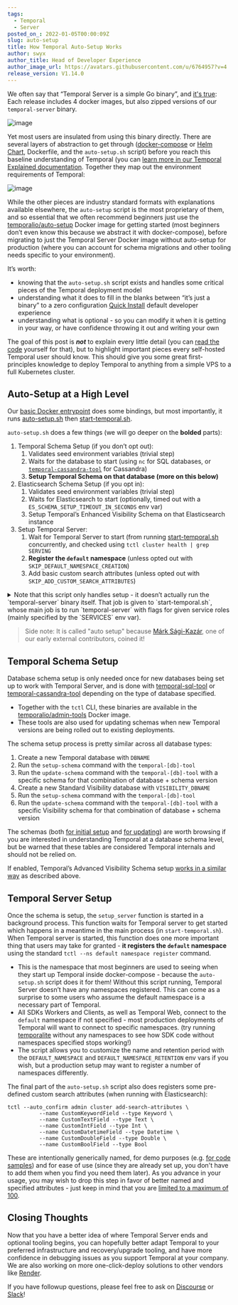 ```yaml
---
tags:
  - Temporal
  - Server
posted_on_: 2022-01-05T00:00:09Z
slug: auto-setup
title: How Temporal Auto-Setup Works
author: swyx
author_title: Head of Developer Experience
author_image_url: https://avatars.githubusercontent.com/u/6764957?v=4
release_version: V1.14.0
---
```


We often say that “Temporal Server is a simple Go binary”, and [it's true](https://github.com/temporalio/temporal/releases/): Each release includes 4 docker images, but also zipped versions of our `temporal-server` binary.

<!--truncate-->

![image](https://user-images.githubusercontent.com/6764957/148215905-ffb15e1a-75ba-4ddc-aa91-12d9e374f2d1.png)

Yet most users are insulated from using this binary directly. There are several layers of abstraction to get through ([docker-compose](https://github.com/temporalio/docker-compose) or [Helm Chart](https://github.com/temporalio/helm-charts), Dockerfile, and the `auto-setup.sh` script) before you reach this baseline understanding of Temporal (you can [learn more in our Temporal Explained documentation](/docs/temporal-explained/introduction). Together they map out the environment requirements of Temporal:

![image](https://user-images.githubusercontent.com/6764957/147678999-883be1b4-4d32-4c89-84a4-00e8b701cdef.png)

While the other pieces are industry standard formats with explanations available elsewhere, the `auto-setup` script is the most proprietary of them, and so essential that we often recommend beginners just use the [temporalio/auto-setup](https://hub.docker.com/r/temporalio/auto-setup) Docker image for getting started (most beginners don’t even know this because we abstract it with docker-compose), before migrating to just the Temporal Server Docker image without auto-setup for production (where you can account for schema migrations and other tooling needs specific to your environment).

It’s worth:

- knowing that the `auto-setup.sh` script exists and handles some critical pieces of the Temporal deployment model
- understanding what it does to fill in the blanks between “it’s just a binary” to a zero configuration [Quick Install](https://docs.temporal.io/docs/clusters/quick-install) default developer experience
- understanding what is optional - so you can modify it when it is getting in your way, or have confidence throwing it out and writing your own

The goal of this post is _**not**_ to explain every little detail (you can [read the code](https://github.com/temporalio/docker-builds/blob/main/docker/auto-setup.sh) yourself for that), but to highlight important pieces every self-hosted Temporal user should know.
This should give you some great first-principles knowledge to deploy Temporal to anything from a simple VPS to a full Kubernetes cluster.

## Auto-Setup at a High Level

Our [basic Docker entrypoint](https://github.com/temporalio/docker-builds/blob/main/docker/entrypoint.sh) does some bindings, but most importantly, it runs [auto-setup.sh](https://github.com/temporalio/docker-builds/blob/main/docker/auto-setup.sh) then [start-temporal.sh](https://github.com/temporalio/docker-builds/blob/main/docker/start-temporal.sh).

`auto-setup.sh` does a few things (we will go deeper on the **bolded** parts):

1. Temporal Schema Setup (if you don’t opt out):
   1. Validates seed environment variables (trivial step)
   2. Waits for the database to start (using `nc` for SQL databases, or [`temporal-cassandra-tool`](https://github.com/temporalio/temporal/blob/master/tools/cassandra/README.md) for Cassandra)
   3. **Setup Temporal Schema on that database (more on this below)**
2. Elasticsearch Schema Setup (if you opt in):
   1. Validates seed environment variables (trivial step)
   2. Waits for Elasticsearch to start (optionally, timed out with a `ES_SCHEMA_SETUP_TIMEOUT_IN_SECONDS` env var)
   3. Setup Temporal’s Enhanced Visibility Schema on that Elasticsearch instance
3. Setup Temporal Server:
   1. Wait for Temporal Server to start (from running [start-temporal.sh](http://start-temporal.sh) concurrently, and checked using `tctl cluster health | grep SERVING`
   2. **Register the `default` namespace** (unless opted out with `SKIP_DEFAULT_NAMESPACE_CREATION`)
   3. Add basic custom search attributes (unless opted out with `SKIP_ADD_CUSTOM_SEARCH_ATTRIBUTES`)

<details>
<summary>
Note that this script only handles setup - it doesn’t actually run the `temporal-server` binary itself. That job is given to `start-temporal.sh`, whose main job is to run `temporal-server` with flags for given service roles (mainly specified by the `SERVICES` env var).
</summary>

Note that when we say to run each of these services separately in production so they can be independently scaled, this is the exact step where production differs from local development. You can run the same binary in multiple separate processes with different roles for each, as in:

```tsx
# process 1
temporal-server start --service=history 

# process 2
temporal-server start --service=frontend

# process 3
temporal-server start --service=matching

# process 4
temporal-server start --service=worker
```

You may also use the Docker container with the appropriate flags:

```bash
docker run -e CASSANDRA_SEEDS=10.x.x.x                  -- csv of cassandra server ipaddrs
    -e KEYSPACE=<keyspace>                              -- Cassandra keyspace
    -e VISIBILITY_KEYSPACE=<visibility_keyspace>        -- Cassandra visibility keyspace
    -e SKIP_SCHEMA_SETUP=true                           -- do not setup cassandra schema during startup
    -e NUM_HISTORY_SHARDS=1024  \                       -- Number of history shards
    -e SERVICES=history,matching \                      -- Spinup only the provided services
    -e LOG_LEVEL=debug,info \                           -- Logging level
    -e DYNAMIC_CONFIG_FILE_PATH=config/foo.yaml         -- Dynamic config file to be watched
    temporalio/server:<tag>
```

</details>

> Side note: It is called "auto setup" because [Márk Sági-Kazár](https://www.linkedin.com/feed/update/urn:li:activity:6885550647865958400?commentUrn=urn%3Ali%3Acomment%3A%28activity%3A6885550647865958400%2C6891543183516667904%29), one of our early external contributors, coined it!

## Temporal Schema Setup

Database schema setup is only needed once for new databases being set up to work with Temporal Server, and is done with [temporal-sql-tool](https://github.com/temporalio/temporal/blob/f355adc9505123c63ed1ad888449dcb89584f8cd/tools/sql/README.md) or [temporal-cassandra-tool](https://github.com/temporalio/temporal/tree/f355adc9505123c63ed1ad888449dcb89584f8cd/tools/cassandra) depending on the type of database specified.

- Together with the `tctl` CLI, these binaries are available in the [temporalio/admin-tools](https://hub.docker.com/r/temporalio/admin-tools) Docker image.
- These tools are also used for updating schemas when new Temporal versions are being rolled out to existing deployments.

The schema setup process is pretty similar across all database types:

1. Create a new Temporal database with `DBNAME`
2. Run the `setup-schema` command with the `temporal-[db]-tool`
3. Run the `update-schema` command with the `temporal-[db]-tool` with a specific schema for that combination of database + schema version
4. Create a new Standard Visibility database with `VISIBILITY_DBNAME`
5. Run the `setup-schema` command with the `temporal-[db]-tool`
6. Run the `update-schema` command with the `temporal-[db]-tool` with a specific Visibility schema for that combination of database + schema version

The schemas (both [for initial setup](https://github.com/temporalio/temporal/blob/master/schema/postgresql/v96/temporal/schema.sql) and [for updating](https://github.com/temporalio/temporal/tree/master/schema/postgresql/v96/temporal/versioned)) are worth browsing if you are interested in understanding Temporal at a database schema level, but be warned that these tables are considered Temporal internals and should not be relied on.

If enabled, Temporal’s Advanced Visibility Schema setup [works in a similar way](https://github.com/temporalio/temporal/tree/master/schema/elasticsearch/visibility) as described above.

## Temporal Server Setup

Once the schema is setup, the `setup_server` function is started in a background process. This function waits for Temporal server to get started which happens in a meantime in the main process (in `start-temporal.sh`). When Temporal server is started, this function does one more important thing that users may take for granted - **it registers the `default` namespace** using the standard `tctl --ns default namespace register` command.

- This is the namespace that most beginners are used to seeing when they start up Temporal inside docker-compose - because the `auto-setup.sh` script does it for them! Without this script running, Temporal Server doesn’t have any namespaces registered. This can come as a surprise to some users who assume the default namespace is a necessary part of Temporal.
- All SDKs Workers and Clients, as well as Temporal Web, connect to the `default` namespace if not specified - most production deployments of Temporal will want to connect to specific namespaces. (try running [temporalite](https://github.com/DataDog/temporalite) without any namespaces to see how SDK code without namespaces specified stops working!)
- The script allows you to customize the name and retention period with the `DEFAULT_NAMESPACE` and `DEFAULT_NAMESPACE_RETENTION` env vars if you wish, but a production setup may want to register a number of namespaces differently.

The final part of the `auto-setup.sh` script also does registers some pre-defined custom search attributes (when running with Elasticsearch):

```tsx
tctl --auto_confirm admin cluster add-search-attributes \
          --name CustomKeywordField --type Keyword \
          --name CustomTextField --type Text \
          --name CustomIntField --type Int \
          --name CustomDatetimeField --type Datetime \
          --name CustomDoubleField --type Double \
          --name CustomBoolField --type Bool
```

These are intentionally generically named, for demo purposes (e.g. [for code samples](https://github.com/temporalio/samples-go/blob/77728cf7c38570898b2c90bf6eb0720c7f5fb30d/searchattributes/searchattributes_workflow.go#L56-L63)) and for ease of use (since they are already set up, you don't have to add them when you find you need them later). As you advance in your usage, you may wish to drop this step in favor of better named and specified attributes - just keep in mind that you are [limited to a maximum of 100](https://docs.temporal.io/docs/server/production-deployment/#server-limits).

## Closing Thoughts

Now that you have a better idea of where Temporal Server ends and optional tooling begins, you can hopefully better adapt Temporal to your preferred infrastructure and recovery/upgrade tooling, and have more confidence in debugging issues as you support Temporal at your company. We are also working on more one-click-deploy solutions to other vendors like [Render](https://github.com/sw-yx/temporal-render).

If you have followup questions, please feel free to ask on [Discourse](https://community.temporal.io) or [Slack](https://temporal.io/slack)!
